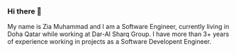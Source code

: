 ### Hi there 👋

My name is Zia Muhammad and I am a Software Engineer, currently living in Doha Qatar while working at Dar-Al Sharq Group. I have more than 3+ years of experience working in projects as a Software Developent Engineer.
